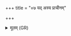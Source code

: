 +++
title = "०७ यद् अस्य प्राचीनम्"

+++
<details><summary>मूलम् (GR)</summary>

यद् अस्य प्राचीनं नाभ्यास् तेन द्विषन्तम् आ विशति ॥
</details>